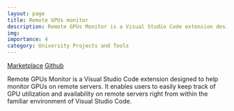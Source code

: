 ```yaml
---
layout: page
title: Remote GPUs monitor
description: Remote GPUs Monitor is a Visual Studio Code extension designed to help monitor GPUs on remote servers.
img:
importance: 4
category: University Projects and Tools
---
```


<a href="https://marketplace.visualstudio.com/items?itemName=gab709.remote-gpus-monitor">Marketplace</a>
<a href="https://github.com/gab709/remote-gpus-monitor/tree/main">Github</a>

Remote GPUs Monitor is a Visual Studio Code extension designed to help monitor GPUs on remote servers. It enables users to easily keep track of GPU utilization and availability on remote servers right from within the familiar environment of Visual Studio Code.



